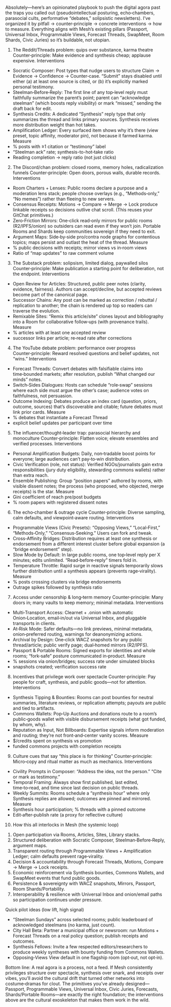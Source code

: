 Absolutely—here’s an opinionated playbook to push the digital agora past the traps you called out (pseudointellectual posturing, echo‑chambers, parasocial cults, performative “debates,” solipsistic newsletters). I’ve organized it by pitfall → counter‑principle → concrete interventions → how to measure. Everything aligns with Mesh’s existing pillars (Passport, Universal Inbox, Programmable Views, Forecast Threads, SwapMeet, Room Shards, Civic Juries) so it’s buildable, not utopian.

1) The Reddit/Threads problem: quips over substance, karma theatre
Counter‑principle: Make evidence and synthesis cheap; applause expensive.
Interventions
* Socratic Composer: Post types that nudge users to structure Claim → Evidence → Confidence → Counter‑case. “Submit” stays disabled until either (a) at least one source is cited, or (b) it’s explicitly marked personal testimony.
* Steelman‑Before‑Reply: The first line of any top‑level reply must faithfully summarize the parent’s point; parent can “acknowledge steelman” (which boosts reply visibility) or mark “missed,” sending the draft back for edit.
* Synthesis Credits: A dedicated “Synthesis” reply type that only summarizes the thread and links primary sources. Synthesis receives more distribution weight than hot takes.
* Amplification Ledger: Every surfaced item shows why it’s there (view preset, topic affinity, moderator pin), not because it farmed karma. 
Measure
* % posts with ≥1 citation or “testimony” label
* “Steelman ack” rate; synthesis-to-hot‑take ratio
* Reading completion → reply ratio (not just clicks)

2) The Discord/chan problem: closed rooms, memory holes, radicalization funnels
Counter‑principle: Open doors, porous walls, durable records.
Interventions
* Room Charters + Lenses: Public rooms declare a purpose and a moderation lens stack; people choose overlays (e.g., “Methods‑only,” “No memes”) rather than fleeing to new servers. 
* Consensus Receipts: Motions → Compare → Merge → Lock produce linkable receipts so decisions outlive chat scroll. (This reuses your GitChat primitives.) 
* Zero‑Friction Mirrors: One‑click read‑only mirrors for public rooms (R2/IPFS/onion) so outsiders can read even if they won’t join. Portable Rooms and Shards keep communities sovereign if they need to exit. 
* Argument Maps: Side‑by‑side pro/contra node graphs for contentious topics; maps persist and outlast the heat of the thread.
Measure
* % public decisions with receipts; mirror views vs in‑room views
* Ratio of “map updates” to raw comment volume

3) The Substack problem: solipsism, limited dialog, paywalled silos
Counter‑principle: Make publication a starting point for deliberation, not the endpoint.
Interventions
* Open Review for Articles: Structured, public peer notes (clarity, evidence, fairness). Authors can accept/decline, but accepted reviews become part of the canonical page.
* Successor Chains: Any post can be marked as correction / rebuttal / replication to another; the chain is rendered up top so readers can traverse the evolution.
* Remixable Sites: “Remix this article/site” clones layout and bibliography into a Room for collaborative follow‑ups (with provenance trails). 
Measure
* % articles with at least one accepted review
* successor links per article; re‑read rate after corrections

4) The YouTube debate problem: performance over progress
Counter‑principle: Reward resolved questions and belief updates, not “wins.”
Interventions
* Forecast Threads: Convert debates with falsifiable claims into time‑bounded markets; after resolution, publish “What changed our minds” notes. 
* Switch‑Sides Dialogues: Hosts can schedule “role‑swap” sessions where each side must argue the other’s case; audience votes on faithfulness, not persuasion.
* Outcome Indexing: Debates produce an index card (question, priors, outcome, sources) that’s discoverable and citable; future debates must link prior cards.
Measure
* % debates that instantiate a Forecast Thread
* explicit belief updates per participant over time

5) The influencer/thought‑leader trap: parasocial hierarchy and monoculture
Counter‑principle: Flatten voice; elevate ensembles and verified processes.
Interventions
* Personal Amplification Budgets: Daily, non‑tradable boost points for everyone; large audiences can’t pay‑to‑win distribution.
* Civic Verification (role, not status): Verified NGOs/journalists gain extra responsibilities (jury duty eligibility, stewarding commons wallets) rather than extra reach.
* Ensemble Publishing: Group “position papers” authored by rooms, with visible dissent notes; the process (who proposed, who objected, merge receipts) is the star. 
Measure
* Gini coefficient of reach pre/post budgets
* % room papers with registered dissent notes

6) The echo‑chamber & outrage cycle
Counter‑principle: Diverse sampling, calm defaults, and viewpoint‑aware routing.
Interventions
* Programmable Views (Civic Presets): “Opposing Views,” “Local‑First,” “Methods‑Only,” “Consensus‑Seeking.” Users can fork and tweak. 
* Cross‑Affinity Bridges: Distribution requires at least one synthesis or endorsement from a different interest cluster before global expansion (a “bridge endorsement” step).
* Slow Mode by Default: In large public rooms, one top‑level reply per X minutes; edits unlimited. “Read‑before‑reply” timers fold in.
* Temperature Throttle: Rapid surge in reactive signals temporarily slows further distribution until a synthesis appears (prevents rage‑virality).
Measure
* % posts crossing clusters via bridge endorsements
* Outrage spikes followed by synthesis ratio

7) Access under censorship & long‑term memory
Counter‑principle: Many doors in; many vaults to keep memory; minimal metadata.
Interventions
* Multi‑Transport Access: Clearnet + .onion with automatic Onion‑Location, email‑in/out via Universal Inbox, and pluggable transports in clients. 
* At‑Risk Mode: Safer defaults—no link previews, minimal metadata, onion‑preferred routing, warnings for deanonymizing actions.
* Archival by Design: One‑click WACZ snapshots for any public thread/article; public verify page; dual‑homed mirrors (R2/IPFS).
* Passport & Portable Rooms: Signed exports for identities and whole rooms; “fork‑safe” posture communicated in‑product. 
Measure
* % sessions via onion/bridges; success rate under simulated blocks
* snapshots created; verification success rate

8) Incentives that privilege work over spectacle
Counter‑principle: Pay people for craft, synthesis, and public goods—not for attention.
Interventions
* Synthesis Tipping & Bounties: Rooms can post bounties for neutral summaries, literature reviews, or replication attempts; payouts are public and tied to artifacts.
* Commons Wallets: Pop‑Up Auctions and donations route to a room’s public‑goods wallet with visible disbursement receipts (what got funded, by whom, why). 
* Reputation as Input, Not Billboards: Expertise signals inform moderation and routing; they’re not front‑and‑center vanity scores.
Measure
* $/credits spent on synthesis vs promotion
* funded commons projects with completion receipts

9) Culture cues that say “this place is for thinking”
Counter‑principle: Micro‑copy and ritual matter as much as mechanics.
Interventions
* Civility Prompts in Composer: “Address the idea, not the person.” “Cite or mark as testimony.”
* Temporal Framing: Always show first published, last edited, time‑to‑read, and time since last decision on public threads.
* Weekly Summits: Rooms schedule a “synthesis hour” where only Synthesis replies are allowed; outcomes are pinned and mirrored.
Measure
* Synthesis hour participation; % threads with a pinned outcome
* Edit‑after‑publish rate (a proxy for reflective culture)

10) How this all interlocks in Mesh (the systemic loop)
1. Open participation via Rooms, Articles, Sites, Library stacks.
2. Structured deliberation with Socratic Composer, Steelman‑Before‑Reply, argument maps.
3. Transparent routing through Programmable Views + Amplification Ledger; calm defaults prevent rage‑virality. 
4. Decision & accountability through Forecast Threads, Motions, Compare → Merge → Lock receipts. 
5. Economic reinforcement via Synthesis bounties, Commons Wallets, and SwapMeet events that fund public goods. 
6. Persistence & sovereignty with WACZ snapshots, Mirrors, Passport, Room Shards/Portability. 
7. Interoperability & resilience with Universal Inbox and onion/email paths so participation continues under pressure. 

Quick pilot ideas (low lift, high signal)
* “Steelman Sundays” across selected rooms; public leaderboard of acknowledged steelmans (no karma, just count).
* City Hall Beta: Partner a municipal office or newsroom: run Motions + Forecast Threads on a real policy question; publish receipts and outcomes.
* Synthesis Fellows: Invite a few respected editors/researchers to produce weekly syntheses with bounty funding from Commons Wallets.
* Opposing‑Views View default in one flagship room (opt‑out, not opt‑in).

Bottom line: A real agora is a process, not a feed. If Mesh consistently privileges structure over spectacle, synthesis over snark, and receipts over vibes, you’ll avoid the cultural drift that turned other networks into costume‑dramas for clout. The primitives you’ve already designed—Passport, Programmable Views, Universal Inbox, Civic Juries, Forecasts, Shards/Portable Rooms—are exactly the right foundation; the interventions above are the cultural exoskeleton that makes them work in the wild.

